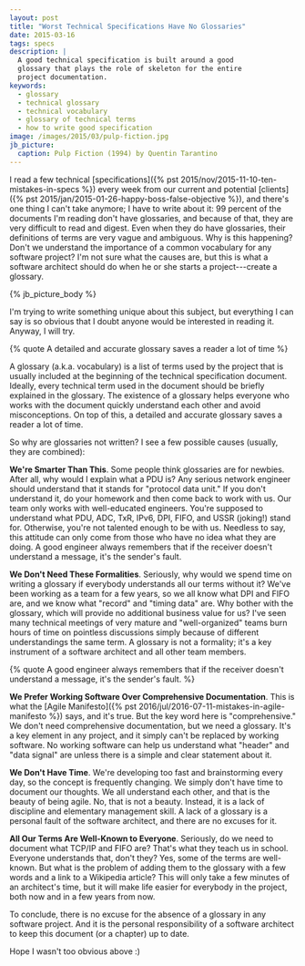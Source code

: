 ```yaml
---
layout: post
title: "Worst Technical Specifications Have No Glossaries"
date: 2015-03-16
tags: specs
description: |
  A good technical specification is built around a good
  glossary that plays the role of skeleton for the entire
  project documentation.
keywords:
  - glossary
  - technical glossary
  - technical vocabulary
  - glossary of technical terms
  - how to write good specification
image: /images/2015/03/pulp-fiction.jpg
jb_picture:
  caption: Pulp Fiction (1994) by Quentin Tarantino
---
```


I read a few technical
[specifications]({% pst 2015/nov/2015-11-10-ten-mistakes-in-specs %}) every week from our current
and potential
[clients]({% pst 2015/jan/2015-01-26-happy-boss-false-objective %}),
and there's one thing I can't take anymore;
I have to write about it: 99 percent of the documents I'm reading don't
have glossaries, and because of that, they are very difficult to read
and digest. Even when they do have glossaries, their definitions
of terms are very vague and ambiguous. Why is this happening? Don't we
understand the importance of a common vocabulary for any software project?
I'm not sure what the causes are, but this is what a software
architect should do when he or she starts a project---create
a glossary.

<!--more-->

{% jb_picture_body %}

I'm trying to write something unique about this subject, but
everything I can say is so obvious that I doubt anyone
would be interested in reading it. Anyway, I will try.

{% quote A detailed and accurate glossary saves a reader a lot of time %}

A glossary (a.k.a. vocabulary) is a list of terms used by the project
that is usually included at the beginning of the technical specification document.
Ideally, every technical term used in the document should be
briefly explained in the glossary. The existence of a glossary helps
everyone who works with the document quickly understand each other
and avoid misconceptions. On top of this, a detailed and accurate glossary
saves a reader a lot of time.

So why are glossaries not written? I see a few possible causes
(usually, they are combined):

**We're Smarter Than This**.
Some people think glossaries are for newbies. After all, why would I
explain what a PDU is? Any serious network engineer should
understand that it stands for "protocol data unit." If you don't understand it,
do your homework and then come back to work with us. Our team only works
with well-educated engineers. You're supposed to understand what PDU,
ADC, TxR, IPv6, DPI, FIFO, and USSR (joking!) stand for. Otherwise,
you're not talented enough to be with us. Needless to say, this
attitude can only come from those who have no idea what they are doing.
A good engineer always remembers that if the receiver doesn't understand
a message, it's the sender's fault.

**We Don't Need These Formalities**.
Seriously, why would we spend time on writing a glossary if everybody
understands all our terms without it? We've been working as a team for a few
years, so we all know what DPI and FIFO are, and we know what "record" and
"timing data" are. Why bother with the glossary, which will provide no
additional business value for us? I've seen many technical meetings of very
mature and "well-organized" teams burn hours of time on pointless discussions
simply because of different understandings the same term.
A glossary is not a formality; it's a key instrument of a software architect
and all other team members.

{% quote A good engineer always remembers that if the receiver doesn't understand a message, it's the sender's fault. %}

**We Prefer Working Software Over Comprehensive Documentation**.
This is what the [Agile Manifesto]({% pst 2016/jul/2016-07-11-mistakes-in-agile-manifesto %})
says, and it's true. But the key word here is
"comprehensive." We don't need comprehensive documentation, but we need
a glossary. It's a key element in any project, and it simply can't
be replaced by working software. No working software can help us
understand what "header" and "data signal" are unless there
is a simple and clear statement about it.

**We Don't Have Time**.
We're developing too fast and brainstorming every day, so the concept
is frequently changing. We simply don't have time to document our
thoughts. We all understand each other, and that is the beauty of being agile.
No, that is not a beauty. Instead, it is a lack of discipline
and elementary management skill.
A lack of a glossary is a personal fault of the software architect, and there
are no excuses for it.

**All Our Terms Are Well-Known to Everyone**.
Seriously, do we need to document what TCP/IP and FIFO are? That's
what they teach us in school. Everyone understands that, don't they? Yes,
some of the terms are well-known. But what is the problem of adding them
to the glossary with a few words and a link to a Wikipedia article? This
will only take a few minutes of an architect's time, but it will make life easier
for everybody in the project, both now and in a few years from now.

To conclude, there is no excuse for the absence of a glossary in any
software project. And it is the personal responsibility of a software
architect to keep this document (or a chapter) up to date.

Hope I wasn't too obvious above :)
